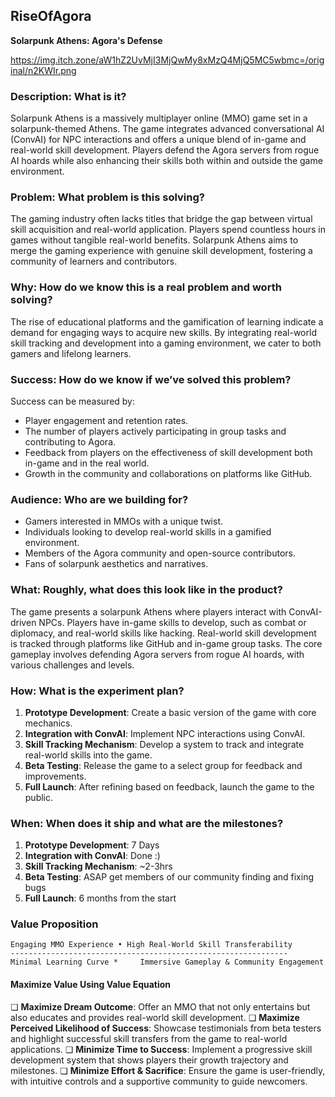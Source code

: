 ## RiseOfAgora
**Solarpunk Athens: Agora's Defense**

<img>https://img.itch.zone/aW1hZ2UvMjI3MjQwMy8xMzQ4MjQ5MC5wbmc=/original/n2KWIr.png</img>

### Description: What is it?
Solarpunk Athens is a massively multiplayer online (MMO) game set in a solarpunk-themed Athens. The game integrates advanced conversational AI (ConvAI) for NPC interactions and offers a unique blend of in-game and real-world skill development. Players defend the Agora servers from rogue AI hoards while also enhancing their skills both within and outside the game environment.

### Problem: What problem is this solving?
The gaming industry often lacks titles that bridge the gap between virtual skill acquisition and real-world application. Players spend countless hours in games without tangible real-world benefits. Solarpunk Athens aims to merge the gaming experience with genuine skill development, fostering a community of learners and contributors.

### Why: How do we know this is a real problem and worth solving?
The rise of educational platforms and the gamification of learning indicate a demand for engaging ways to acquire new skills. By integrating real-world skill tracking and development into a gaming environment, we cater to both gamers and lifelong learners.

### Success: How do we know if we’ve solved this problem?
Success can be measured by:
- Player engagement and retention rates.
- The number of players actively participating in group tasks and contributing to Agora.
- Feedback from players on the effectiveness of skill development both in-game and in the real world.
- Growth in the community and collaborations on platforms like GitHub.

### Audience: Who are we building for?
- Gamers interested in MMOs with a unique twist.
- Individuals looking to develop real-world skills in a gamified environment.
- Members of the Agora community and open-source contributors.
- Fans of solarpunk aesthetics and narratives.

### What: Roughly, what does this look like in the product?
The game presents a solarpunk Athens where players interact with ConvAI-driven NPCs. Players have in-game skills to develop, such as combat or diplomacy, and real-world skills like hacking. Real-world skill development is tracked through platforms like GitHub and in-game group tasks. The core gameplay involves defending Agora servers from rogue AI hoards, with various challenges and levels.

### How: What is the experiment plan?
1. **Prototype Development**: Create a basic version of the game with core mechanics.
2. **Integration with ConvAI**: Implement NPC interactions using ConvAI.
3. **Skill Tracking Mechanism**: Develop a system to track and integrate real-world skills into the game.
4. **Beta Testing**: Release the game to a select group for feedback and improvements.
5. **Full Launch**: After refining based on feedback, launch the game to the public.

### When: When does it ship and what are the milestones?
1. **Prototype Development**: 7 Days
2. **Integration with ConvAI**: Done :)
3. **Skill Tracking Mechanism**: ~2-3hrs
4. **Beta Testing**: ASAP get members of our community finding and fixing bugs
5. **Full Launch**: 6 months from the start

### Value Proposition
```
Engaging MMO Experience • High Real-World Skill Transferability
--------------------------------------------------------------
Minimal Learning Curve *     Immersive Gameplay & Community Engagement
```

#### Maximize Value Using Value Equation
❏ **Maximize Dream Outcome**: Offer an MMO that not only entertains but also educates and provides real-world skill development.
❏ **Maximize Perceived Likelihood of Success**: Showcase testimonials from beta testers and highlight successful skill transfers from the game to real-world applications.
❏ **Minimize Time to Success**: Implement a progressive skill development system that shows players their growth trajectory and milestones.
❏ **Minimize Effort & Sacrifice**: Ensure the game is user-friendly, with intuitive controls and a supportive community to guide newcomers.
